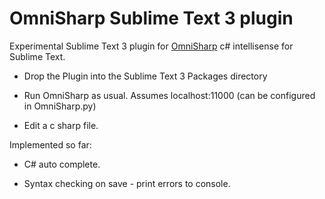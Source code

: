 OmniSharp Sublime Text 3 plugin
========================
Experimental Sublime Text 3 plugin for [OmniSharp](https://github.com/nosami/Omnisharp) c# intellisense for Sublime Text.

 * Drop the Plugin into the Sublime Text 3 Packages directory

 * Run OmniSharp as usual. Assumes localhost:11000 (can be configured in OmniSharp.py)

 * Edit a c sharp file.

Implemented so far:

 * C# auto complete.

 * Syntax checking on save - print errors to console.

